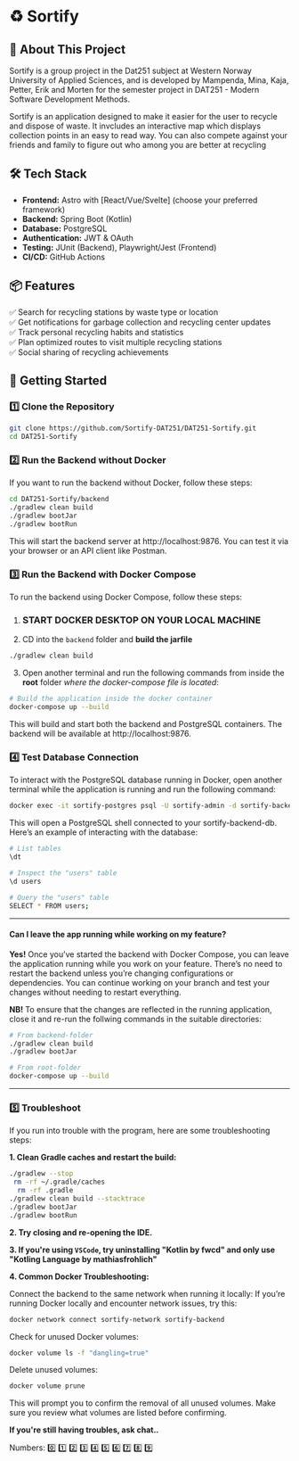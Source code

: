 # ♻️ Sortify

## 🚀 About This Project

Sortify is a group project in the Dat251 subject at Western Norway University of Applied Sciences, and is developed by Mampenda, Mina, Kaja, Petter, Erik and Morten for the semester project in DAT251 - Modern Software Development Methods.

Sortify is an application designed to make it easier for the user to recycle and dispose of waste. It invcludes an interactive map which displays collection points in an easy to read way. You can also compete against your friends and family to figure out who among you are better at recycling

## 🛠️ Tech Stack

- **Frontend:** Astro with [React/Vue/Svelte] (choose your preferred framework)
- **Backend:** Spring Boot (Kotlin)
- **Database:** PostgreSQL
- **Authentication:** JWT & OAuth
- **Testing:** JUnit (Backend), Playwright/Jest (Frontend)
- **CI/CD:** GitHub Actions

## 📦 Features

✅ Search for recycling stations by waste type or location  
✅ Get notifications for garbage collection and recycling center updates  
✅ Track personal recycling habits and statistics  
✅ Plan optimized routes to visit multiple recycling stations  
✅ Social sharing of recycling achievements

## 🚀 Getting Started

### 1️⃣ Clone the Repository

```bash
git clone https://github.com/Sortify-DAT251/DAT251-Sortify.git
cd DAT251-Sortify
```

### 2️⃣ Run the Backend without Docker

If you want to run the backend without Docker, follow these steps:

```bash
cd DAT251-Sortify/backend
./gradlew clean build
./gradlew bootJar
./gradlew bootRun
```

This will start the backend server at http://localhost:9876. You can test it via your browser or an API client like Postman.

### 3️⃣ Run the Backend with Docker Compose

To run the backend using Docker Compose, follow these steps:

1. ### START DOCKER DESKTOP ON YOUR LOCAL MACHINE
2. CD into the `backend` folder and **build the jarfile**

```bash
./gradlew clean build
```

3. Open another terminal and run the following commands from inside the **root** folder _where the docker-compose file is located_:

```bash
# Build the application inside the docker container
docker-compose up --build
```

This will build and start both the backend and PostgreSQL containers. The backend will be available at http://localhost:9876.

### 4️⃣ Test Database Connection

To interact with the PostgreSQL database running in Docker, open another terminal while the application is running and run the following command:

```bash
docker exec -it sortify-postgres psql -U sortify-admin -d sortify-backend-db
```

This will open a PostgreSQL shell connected to your sortify-backend-db. Here’s an example of interacting with the database:

```bash
# List tables
\dt

# Inspect the "users" table
\d users

# Query the "users" table
SELECT * FROM users;
```

---

#### Can I leave the app running while working on my feature?

**Yes!** Once you’ve started the backend with Docker Compose, you can leave the application running while you work on your feature. There’s no need to restart the backend unless you’re changing configurations or dependencies. You can continue working on your branch and test your changes without needing to restart everything.

**NB!** To ensure that the changes are reflected in the running application, close it and re-run the follwing commands in the suitable directories:

```bash
# From backend-folder
./gradlew clean build
./gradlew bootJar
```

```bash
# From root-folder
docker-compose up --build
```

---

### 5️⃣ Troubleshoot

If you run into trouble with the program, here are some troubleshooting steps:

**1. Clean Gradle caches and restart the build:**

```bash
./gradlew --stop
 rm -rf ~/.gradle/caches
  rm -rf .gradle
./gradlew clean build --stacktrace
./gradlew bootJar
./gradlew bootRun
```

**2. Try closing and re-opening the IDE.**

**3. If you're using `VSCode`, try uninstalling "Kotlin by fwcd" and only use "Kotling Language by mathiasfrohlich"**

**4. Common Docker Troubleshooting:**

Connect the backend to the same network when running it locally: If you’re running Docker locally and encounter network issues, try this:

```bash
docker network connect sortify-network sortify-backend
```

Check for unused Docker volumes:

```bash
docker volume ls -f "dangling=true"
```

Delete unused volumes:

```bash
docker volume prune
```

This will prompt you to confirm the removal of all unused volumes. Make sure you review what volumes are listed before confirming.

**If you're still having troubles, ask chat..**

Numbers: 0️⃣ 1️⃣ 2️⃣ 3️⃣ 4️⃣ 5️⃣ 6️⃣ 7️⃣ 8️⃣ 9️⃣

